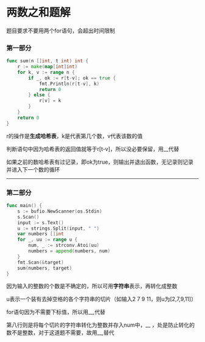 # 两数之和题解

题目要求不要用两个for语句，会超出时间限制

### 第一部分

```go
func sum(n []int, t int) int {
	r := make(map[int]int)
	for k, v := range n {
		if _, ok := r[t-v]; ok == true {
			fmt.Println(r[t-v], k)
			return 0
		} else {
			r[v] = k
		}
	}
	return 0
}
```

r的操作是**生成哈希表**，k是代表第几个数，v代表该数的值

判断语句中因为哈希表的返回值就等于r[t-v]，所以没必要保留，用__代替

如果之前的数哈希表有过记录，即ok为true，则输出并退出函数，无记录则记录并进入下一个数的循环

------

### 第二部分

```go
func main() {
	s := bufio.NewScanner(os.Stdin)
	s.Scan()
	input := s.Text()
	u := strings.Split(input, " ")
	var numbers []int
	for _, uu := range u {
		num, _ := strconv.Atoi(uu)
		numbers = append(numbers, num)
	}
	fmt.Scan(&target)
	sum(numbers, target)
}
```

因为输入的整数的个数是不确定的，所以可用**字符串**表示，再转化成整数

u表示一个装有去掉空格的各个字符串的切片（如输入2 7 9 11，则u为[2,7,9,11]）

for语句因为不需要下标值，所以用__,代替

第八行则是将每个切片的字符串转化为整数并存入num中，__ ，处是防止转化的数不是整数，对于这道题不需要，故用__,替代

